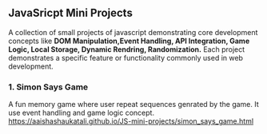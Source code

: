 ## JavaSricpt Mini Projects
A collection of small projects of javascript demonstrating core development concepts like **DOM Manipulation,Event Handling, API Integration, Game Logic, Local Storage, Dynamic Rendring, Randomization.** Each project demonstrates a specific feature or functionality commonly used in web development.

### 1. Simon Says Game
A fun memory game where user repeat sequences genrated by the game. It use event handling and game logic concept.<br>
https://aaishashaukatali.github.io/JS-mini-projects/simon_says_game.html


